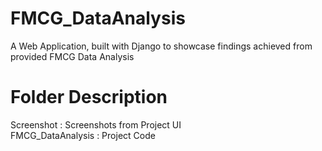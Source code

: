 # FMCG_DataAnalysis
A Web Application, built with Django to showcase findings achieved from provided FMCG Data Analysis

# Folder Description
Screenshot : Screenshots from Project UI<br /> 
FMCG_DataAnalysis : Project Code
